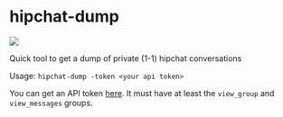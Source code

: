 # hipchat-dump
[![](https://circleci.com/gh/Bowbaq/hipchat-dump/tree/master.svg?&style=shield&circle-token=f1e69183a5aababcc75d5313890189ce6e5a1e2b)](https://circleci.com/gh/Bowbaq/hipchat-dump/tree/master)

Quick tool to get a dump of private (1-1) hipchat conversations

Usage: `hipchat-dump -token <your api token>`

You can get an API token [here](https://www.hipchat.com/account/api). It must have at least the `view_group` and `view_messages` groups.
